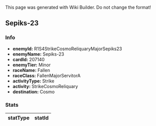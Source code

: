 <span class="wiki-builder">This page was generated with Wiki Builder. Do not change the format!</span>

## Sepiks-23
### Info
* **enemyId:** R1S4StrikeCosmoReliquaryMajorSepiks23
* **enemyName:** Sepiks-23
* **cardId:** 207140
* **enemyTier:** Minor
* **raceName:** Fallen
* **raceClass:** FallenMajorServitorA
* **activityType:** Strike
* **activity:** StrikeCosmoReliquary
* **destination:** Cosmo

### Stats
statType | statId
-------- | ------

